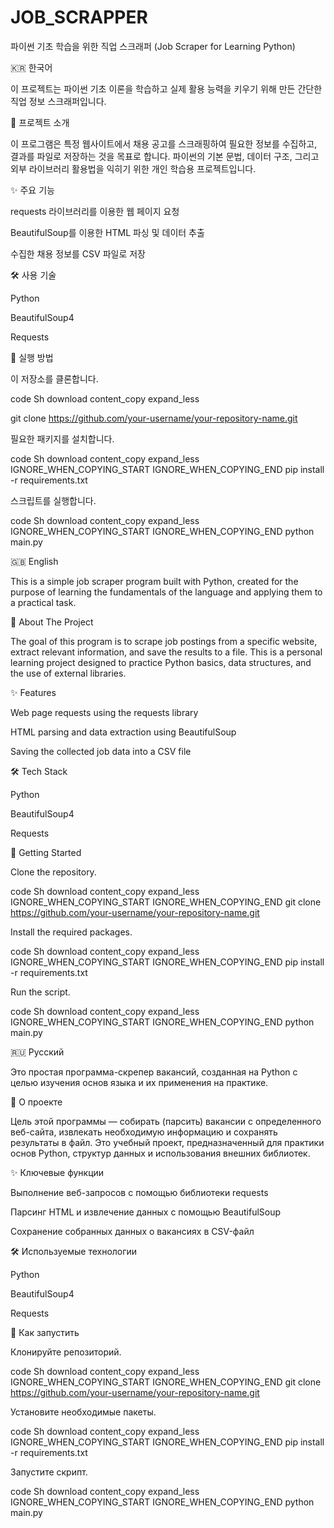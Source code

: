 # JOB_SCRAPPER

파이썬 기초 학습을 위한 직업 스크래퍼 (Job Scraper for Learning Python)
<br>

🇰🇷 한국어

이 프로젝트는 파이썬 기초 이론을 학습하고 실제 활용 능력을 키우기 위해 만든 간단한 직업 정보 스크래퍼입니다.

📝 프로젝트 소개

이 프로그램은 특정 웹사이트에서 채용 공고를 스크래핑하여 필요한 정보를 수집하고, 결과를 파일로 저장하는 것을 목표로 합니다. 파이썬의 기본 문법, 데이터 구조, 그리고 외부 라이브러리 활용법을 익히기 위한 개인 학습용 프로젝트입니다.

✨ 주요 기능

requests 라이브러리를 이용한 웹 페이지 요청

BeautifulSoup를 이용한 HTML 파싱 및 데이터 추출

수집한 채용 정보를 CSV 파일로 저장

🛠️ 사용 기술

Python

BeautifulSoup4

Requests

🚀 실행 방법

이 저장소를 클론합니다.

code
Sh
download
content_copy
expand_less

git clone https://github.com/your-username/your-repository-name.git

필요한 패키지를 설치합니다.

code
Sh
download
content_copy
expand_less
IGNORE_WHEN_COPYING_START
IGNORE_WHEN_COPYING_END
pip install -r requirements.txt

스크립트를 실행합니다.

code
Sh
download
content_copy
expand_less
IGNORE_WHEN_COPYING_START
IGNORE_WHEN_COPYING_END
python main.py
<br>

🇬🇧 English

This is a simple job scraper program built with Python, created for the purpose of learning the fundamentals of the language and applying them to a practical task.

📝 About The Project

The goal of this program is to scrape job postings from a specific website, extract relevant information, and save the results to a file. This is a personal learning project designed to practice Python basics, data structures, and the use of external libraries.

✨ Features

Web page requests using the requests library

HTML parsing and data extraction using BeautifulSoup

Saving the collected job data into a CSV file

🛠️ Tech Stack

Python

BeautifulSoup4

Requests

🚀 Getting Started

Clone the repository.

code
Sh
download
content_copy
expand_less
IGNORE_WHEN_COPYING_START
IGNORE_WHEN_COPYING_END
git clone https://github.com/your-username/your-repository-name.git

Install the required packages.

code
Sh
download
content_copy
expand_less
IGNORE_WHEN_COPYING_START
IGNORE_WHEN_COPYING_END
pip install -r requirements.txt

Run the script.

code
Sh
download
content_copy
expand_less
IGNORE_WHEN_COPYING_START
IGNORE_WHEN_COPYING_END
python main.py
<br>

🇷🇺 Русский

Это простая программа-скрепер вакансий, созданная на Python с целью изучения основ языка и их применения на практике.

📝 О проекте

Цель этой программы — собирать (парсить) вакансии с определенного веб-сайта, извлекать необходимую информацию и сохранять результаты в файл. Это учебный проект, предназначенный для практики основ Python, структур данных и использования внешних библиотек.

✨ Ключевые функции

Выполнение веб-запросов с помощью библиотеки requests

Парсинг HTML и извлечение данных с помощью BeautifulSoup

Сохранение собранных данных о вакансиях в CSV-файл

🛠️ Используемые технологии

Python

BeautifulSoup4

Requests

🚀 Как запустить

Клонируйте репозиторий.

code
Sh
download
content_copy
expand_less
IGNORE_WHEN_COPYING_START
IGNORE_WHEN_COPYING_END
git clone https://github.com/your-username/your-repository-name.git

Установите необходимые пакеты.

code
Sh
download
content_copy
expand_less
IGNORE_WHEN_COPYING_START
IGNORE_WHEN_COPYING_END
pip install -r requirements.txt

Запустите скрипт.

code
Sh
download
content_copy
expand_less
IGNORE_WHEN_COPYING_START
IGNORE_WHEN_COPYING_END
python main.py